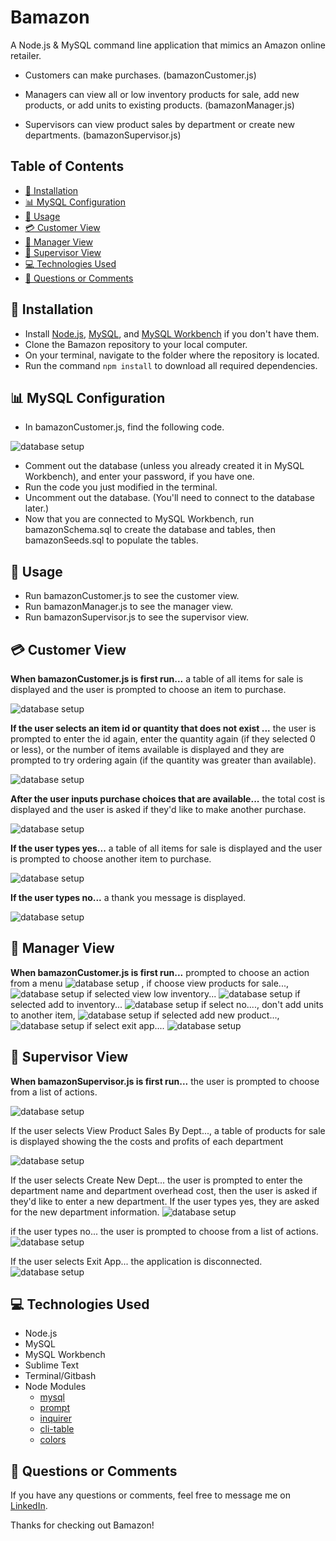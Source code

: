
# Bamazon

A Node.js & MySQL command line application that mimics an Amazon online retailer.

 - Customers can make purchases. (bamazonCustomer.js)

 - Managers can view all or low inventory products for sale, add new products, or add units to existing products. (bamazonManager.js)

 - Supervisors can view product sales by department or create new departments. (bamazonSupervisor.js)

## Table of Contents

- [:dvd: Installation](#installation)
- [:bar_chart: MySQL Configuration](#mysql-configuration)
- [:crystal_ball: Usage](#usage)
- [:credit_card: Customer View](#customer-view)
- [:ledger: Manager View](#manager-view)
- [:briefcase: Supervisor View](#supervisor-view)
- [:computer: Technologies Used](#technologies-used)
- [:email: Questions or Comments](#questions-or-comments)

## :dvd: Installation

* Install [Node.js](https://nodejs.org/en/download/), [MySQL](https://www.mysql.com/downloads/), and [MySQL Workbench](https://dev.mysql.com/downloads/workbench/) if you don't have them.
* Clone the Bamazon repository to your local computer.
* On your terminal, navigate to the folder where the repository is located.
* Run the command `npm install` to download all required dependencies.

## :bar_chart: MySQL Configuration

* In bamazonCustomer.js, find the following code. 

![database setup](/screenshots/Database_Connection.png)

* Comment out the database (unless you already created it in MySQL Workbench), and enter your password, if you have one.
* Run the code you just modified in the terminal. 
* Uncomment out the database. (You'll need to connect to the database later.)
* Now that you are connected to MySQL Workbench, run bamazonSchema.sql to create the database and tables, then bamazonSeeds.sql to populate the tables.

## :crystal_ball: Usage

* Run bamazonCustomer.js to see the customer view.
* Run bamazonManager.js to see the manager view.
* Run bamazonSupervisor.js to see the supervisor view.

## :credit_card: Customer View

**When bamazonCustomer.js is first run...**
a table of all items for sale is displayed and the user is prompted to choose an item to purchase.

![database setup](/screenshots/Welcome_to_Bamazon.png)

**If the user selects an item id or quantity that does not exist ...**
the user is prompted to enter the id again, enter the quantity again (if they selected 0 or less), or the number of items available is displayed and they are prompted to try ordering again (if the quantity was greater than available).

![database setup](/screenshots/Too_Much_Too_Little.png)

**After the user inputs purchase choices that are available...**
the total cost is displayed and the user is asked if they'd like to make another purchase.

![database setup](/screenshots/Purchase_Item.png)

**If the user types yes...**
a table of all items for sale is displayed and the user is prompted to choose another item to purchase.

![database setup](/screenshots/Return_To_Items.png)

**If the user types no...**
a thank you message is displayed.

![database setup](/screenshots/Complete_Order.png)





## :ledger: Manager View

**When bamazonCustomer.js is first run...**
prompted to choose an action from a menu
![database setup](/screenshots/Manager_Welcome.png)
, 
if choose view products for sale...,
![database setup](/screenshots/View_Products_For_Sale.png) 
if selected view low inventory...
![database setup](/screenshots/View_Low_Inventory.png)
if selected add to inventory...
![database setup](/screenshots/Add_To_Inventory.png)
if select no...., don't add units to another item, 
![database setup](/screenshots/Do_Not_Add_Units.png)
if selected add new product...,
![database setup](/screenshots/Add_New_Product.png) 
if select exit app....
![database setup](/screenshots/Exit_App.png)



## :briefcase: Supervisor View 

**When bamazonSupervisor.js is first run...**
the user is prompted to choose from a list of actions.

![database setup](/screenshots/Supervisor_Welcome.png)

If the user selects View Product Sales By Dept..., 
a table of products for sale is displayed showing the the costs and profits of each department

![database setup](/screenshots/View_Product_Sales.png)

If the user selects Create New Dept... 
the user is prompted to enter the department name and department overhead cost, then the user is asked if they'd like to enter a new department. If the user types yes, they are asked for the new department information. 
![database setup](/screenshots/Create_New_Dept.png)

if the user types no...
the user is prompted to choose from a list of actions. 
![database setup](/screenshots/No_New_Dept.png)

If the user selects Exit App...
the application is disconnected.
![database setup](/screenshots/Exit_App2.png)


## :computer: Technologies Used

* Node.js
* MySQL
* MySQL Workbench
* Sublime Text
* Terminal/Gitbash
* Node Modules
	* [mysql](https://www.npmjs.com/package/mysql) 
	* [prompt](https://www.npmjs.com/package/prompt)
	* [inquirer](https://www.npmjs.com/package/inquirer) 
	* [cli-table](https://www.npmjs.com/package/cli-table) 
	* [colors](https://www.npmjs.com/package/colors) 

## :email: Questions or Comments

If you have any questions or comments, feel free to message me on [LinkedIn](https://www.linkedin.com/in/maria-wong-116119113/).

Thanks for checking out Bamazon!

